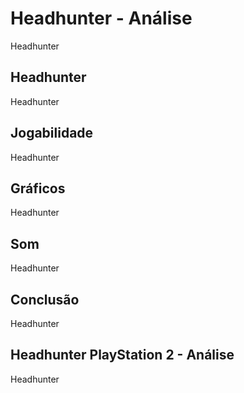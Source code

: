 ---
---

# Headhunter - Análise

Headhunter

## Headhunter

Headhunter

## Jogabilidade

Headhunter

## Gráficos

Headhunter

## Som

Headhunter

## Conclusão

Headhunter

## Headhunter PlayStation 2 - Análise

Headhunter
